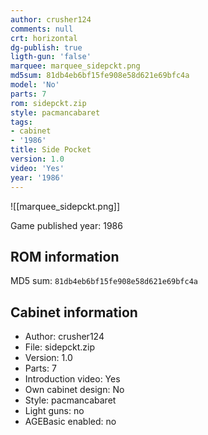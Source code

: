 ```yaml
---
author: crusher124
comments: null
crt: horizontal
dg-publish: true
ligth-gun: 'false'
marquee: marquee_sidepckt.png
md5sum: 81db4eb6bf15fe908e58d621e69bfc4a
model: 'No'
parts: 7
rom: sidepckt.zip
style: pacmancabaret
tags:
- cabinet
- '1986'
title: Side Pocket
version: 1.0
video: 'Yes'
year: '1986'
---
```


![[marquee_sidepckt.png]]

Game published year: 1986

## ROM information

MD5 sum: `81db4eb6bf15fe908e58d621e69bfc4a` 

## Cabinet information

- Author: crusher124
- File: sidepckt.zip
- Version: 1.0
- Parts: 7
- Introduction video: Yes
- Own cabinet design: No
- Style: pacmancabaret
- Light guns: no
- AGEBasic enabled: no

